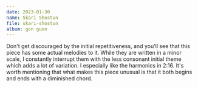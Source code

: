 ```yaml
---
date: 2023-01-30
name: Skari Shostun
file: skari-shostun
album: gon guon
---
```


Don't get discouraged by the initial repetitiveness, and you'll see that this piece has some actual melodies to it. While they are written in a minor scale, I constantly interrupt them with the less consonant initial theme which adds a lot of variation. I especially like the harmonics in 2:16. It's worth mentioning that what makes this piece unusual is that it both begins and ends with a diminished chord.
